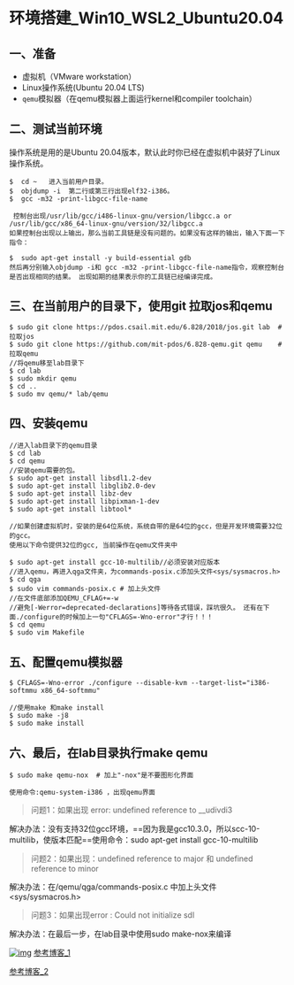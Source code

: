 # 环境搭建_Win10_WSL2_Ubuntu20.04

## 一、准备

- 虚拟机（VMware workstation）
- Linux操作系统(Ubuntu 20.04 LTS)
- `qemu`模拟器（在qemu模拟器上面运行kernel和compiler toolchain）

## 二、测试当前环境

操作系统是用的是Ubuntu 20.04版本，默认此时你已经在虚拟机中装好了Linux操作系统。

```
$  cd ~   进入当前用户目录。
$  objdump -i  第二行或第三行出现elf32-i386。
$  gcc -m32 -print-libgcc-file-name

 控制台出现/usr/lib/gcc/i486-linux-gnu/version/libgcc.a or /usr/lib/gcc/x86_64-linux-gnu/version/32/libgcc.a
如果控制台出现以上输出，那么当前工具链是没有问题的。如果没有这样的输出，输入下面一下指令：

$  sudo apt-get install -y build-essential gdb
然后再分别输入objdump -i和 gcc -m32 -print-libgcc-file-name指令，观察控制台是否出现相同的结果。 出现如期的结果表示你的工具链已经编译完成。
```

## 三、在当前用户的目录下，使用git 拉取jos和qemu

```
$ sudo git clone https://pdos.csail.mit.edu/6.828/2018/jos.git lab  #拉取jos
$ sudo git clone https://github.com/mit-pdos/6.828-qemu.git qemu    #拉取qemu
//将qemu移至lab目录下
$ cd lab
$ sudo mkdir qemu
$ cd ..
$ sudo mv qemu/* lab/qemu
```

## 四、安装qemu

```
//进入lab目录下的qemu目录
$ cd lab
$ cd qemu
//安装qemu需要的包。
$ sudo apt-get install libsdl1.2-dev
$ sudo apt-get install libglib2.0-dev
$ sudo apt-get install libz-dev
$ sudo apt-get install libpixman-1-dev
$ sudo apt-get install libtool*

//如果创建虚拟机时，安装的是64位系统，系统自带的是64位的gcc，但是开发环境需要32位的gcc。
使用以下命令提供32位的gcc, 当前操作在qemu文件夹中

$ sudo apt-get install gcc-10-multilib//必须安装对应版本
//进入qemu，再进入qga文件夹，为commands-posix.c添加头文件<sys/sysmacros.h>
$ cd qga
$ sudo vim commands-posix.c # 加上头文件 
//在文件底部添加QEMU_CFLAG+=-w
//避免[-Werror=deprecated-declarations]等待各式错误，踩坑很久。 还有在下面./configure的时候加上一句"CFLAGS=-Wno-error"才行！！！
$ cd qemu 
$ sudo vim Makefile 
```

## 五、配置qemu模拟器

```
$ CFLAGS=-Wno-error ./configure --disable-kvm --target-list="i386-softmmu x86_64-softmmu"

//使用make 和make install
$ sudo make -j8
$ sudo make install
```

## 六、最后，在lab目录执行make qemu

```
$ sudo make qemu-nox  # 加上"-nox"是不要图形化界面

使用命令:qemu-system-i386 ，出现qemu界面
```

> 问题1：如果出现 error: undefined reference to __udivdi3

解决办法：没有支持32位gcc环境，==因为我是gcc10.3.0，所以scc-10-multilib，使版本匹配==使用命令：sudo apt-get install gcc-10-multilib

> 问题2：如果出现：undefined reference to major 和 undefined reference to minor

解决办法：在/qemu/qga/commands-posix.c 中加上头文件 <sys/sysmacros.h>

> 问题3：如果出现error : Could not initialize sdl

解决办法：在最后一步，在lab目录中使用sudo make-nox来编译

[![img](https://camo.githubusercontent.com/0f6a5b7c882d991aecdf7aac55e39264d039e7a2183c3d2fd185da10aafff5f2/68747470733a2f2f706963332e7a68696d672e636f6d2f38302f76322d64303161366239356530386439303033323031623032326635623133663863655f373230772e6a7067)](https://camo.githubusercontent.com/0f6a5b7c882d991aecdf7aac55e39264d039e7a2183c3d2fd185da10aafff5f2/68747470733a2f2f706963332e7a68696d672e636f6d2f38302f76322d64303161366239356530386439303033323031623032326635623133663863655f373230772e6a7067) [参考博客_1](https://zhuanlan.zhihu.com/p/489921553)

[参考博客_2](https://www.cnblogs.com/gatsby123/p/9746193.html)